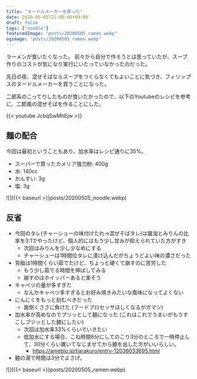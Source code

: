 ```yaml
---
title: "ヌードルメーカーを買った"
date: 2020-05-05T21:08:00+09:00
draft: false
tags: ["noodle"]
featuredImage: "posts/20200505_ramen.webp"
ogimage: "posts/20200505_ramen.webp"
---
```


ラーメンが食いたくなった。
前々から自分で作ろうとは思っていたが、スープ作りのコストが気になり実行にいたっていなかったのだった。

先日の夜、混ぜそばならスープをつくらなくてもよいことに気づき、フィリップスのヌードルメーカーを買うことになった。

二郎系のこってりしたものが食いたかったので、以下のYoutubeのレシピを参考に、二郎風の混ぜそばを作ることにした。

{{< youtube JcbqSwMhEjw >}}

## 麺の配合
今回は最初ということもあり、加水率はレシピ通りに35%。

- スーパーで買ったカメリア強力粉: 400g
- 水: 140cc
- かんすい: 3g
- 塩: 3g

![]({{< baseurl >}}posts/20200505_noodle.webp)

## 反省
- 今回のタレ(チャーシューの味付けたれ→混ぜそばタレ)は醤油とみりんの比率を3:1でやったけど、個人的にはもう少し甘みが抑えられていた方がすき
  - 次回はみりんを少し少なめにする
  - チャーシューは1時間位タレに漬け込んだがちょうどよい味の濃さだった
- 背脂は1時間くらい茹でたけど、ちょっと硬くて崩すのに苦労した
  - もう少し茹でる時間を伸ばしてみる
  - 崩すのはホイッパーあると楽そう
- キャベツの量が多すぎた
  - なんかキャベツ多すぎるとお好み焼きみたいな風味になってよくない
- にんにくをもっと刻むべきだった
  - 面倒くささに負けた (フードプロセッサほしくなるがガマン)
- 加水率が高めなのでプリッとして麺になった (これはこれでうまいがもうすこしブツッとした麺にしたい)
   - 次回は加水率33%くらいでいきたい
   - 低加水にする場合、こね時間8分にしてのこり3分のところで一時停止して、30分くらい置いてなじませてから麺を出した方がいいらしい。
      - https://ameblo.jp/tiarakuro/entry-12036033695.html
- 麺の湯で時間は3分でよさげ。

![]({{< baseurl >}}posts/20200505_ramen.webp)
